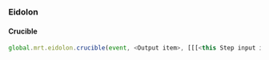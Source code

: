 ### Eidolon

#### Crucible

```js
global.mrt.eidolon.crucible(event, <Output item>, [[[<this Step input items>], <Amount of Stirs (0 by default)>], ...], <id>)
```